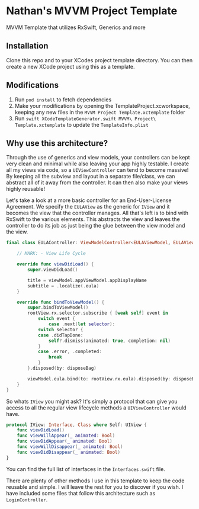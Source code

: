 # Nathan's MVVM Project Template

MVVM Template that utilizes RxSwift, Generics and more

## Installation

Clone this repo and to your XCodes project template directory. You can then create a new XCode project using this as a template.

## Modifications

1. Run `pod install` to fetch dependencies
2. Make your modifications by opening the TemplateProject.xcworkspace, keeping any new files in the `MVVM Project Template.xctemplate` folder
3. Run `swift XCodeTemplateGenerator.swift MVVM\ Project\ Template.xctemplate` to update the `TemplateInfo.plist`

## Why use this architecture? 

Through the use of generics and view models, your controllers can be kept very clean and minimal while also leaving your app highly testable. I create all my views via code, so a `UIViewController` can tend to become massive! By keeping all the subview and layout in a separate file/class, we can abstract all of it away from the controller. It can then also make your views highly reusable!

Let's take a look at a more basic controller for an End-User-License Agreement. We specify the `EULAView` as the generic for `IView` and it becomes the view that the controller manages. All that's left is to bind with RxSwift to the various elements. This abstracts the view and leaves the controller to do its job as just being the glue between the view model and the view.

```swift
final class EULAController: ViewModelController<EULAViewModel, EULAView> {

    // MARK: - View Life Cycle

    override func viewDidLoad() {
        super.viewDidLoad()

        title = viewModel.appViewModel.appDisplayName
        subtitle = .localize(.eula)
    }

    override func bindToViewModel() {
        super.bindToViewModel()
        rootView.rx.selector.subscribe { [weak self] event in
            switch event {
                case .next(let selector):
            switch selector {
            case .didTapDone:
                self?.dismiss(animated: true, completion: nil)
            }
            case .error, .completed:
                break
            }
        }.disposed(by: disposeBag)

        viewModel.eula.bind(to: rootView.rx.eula).disposed(by: disposeBag)
    }
}
```

So whats `IView` you might ask? It's simply a protocol that can give you access to all the regular view lifecycle methods a `UIViewController` would have.

```swift
protocol IView: Interface, Class where Self: UIView {
    func viewDidLoad()
    func viewWillAppear(_ animated: Bool)
    func viewDidAppear(_ animated: Bool)
    func viewWillDisappear(_ animated: Bool)
    func viewDidDisappear(_ animated: Bool)
}
```
You can find the full list of interfaces in the `Interfaces.swift` file.

There are plenty of other methods I use in this template to keep the code reusable and simple. I will leave the rest for you to discover if you wish. I have included some files that follow this architecture such as `LoginController`. 
